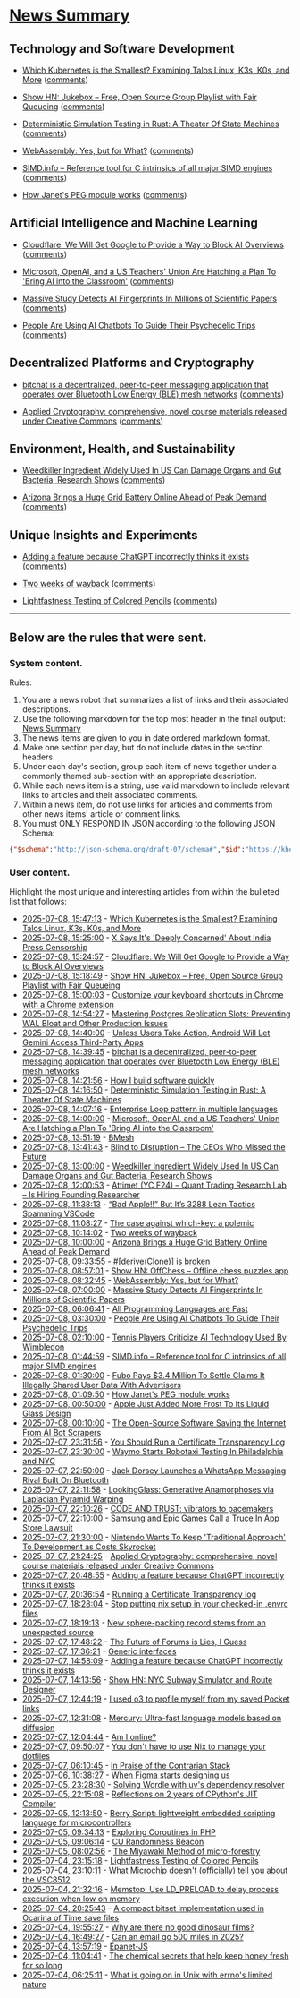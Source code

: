 # [News Summary](https://kherrick.github.io/news-summary/)

## Technology and Software Development

* [Which Kubernetes is the Smallest? Examining Talos Linux, K3s, K0s, and More](https://www.siderolabs.com/blog/which-kubernetes-is-the-smallest/) ([comments](https://lobste.rs/s/mf2zg3/which_kubernetes_is_smallest_examining))

* [Show HN: Jukebox – Free, Open Source Group Playlist with Fair Queueing](https://www.jukeboxhq.com/) ([comments](https://news.ycombinator.com/item?id=44500840))

* [Deterministic Simulation Testing in Rust: A Theater Of State Machines](https://www.polarsignals.com/blog/posts/2025/07/08/dst-rust) ([comments](https://lobste.rs/s/rvmew5/deterministic_simulation_testing_rust))

* [WebAssembly: Yes, but for What?](https://queue.acm.org/detail.cfm?id=3746171) ([comments](https://lobste.rs/s/cyxkzl/webassembly_yes_for_what))

* [SIMD.info – Reference tool for C intrinsics of all major SIMD engines](https://simd.info/) ([comments](https://news.ycombinator.com/item?id=44496229))

* [How Janet's PEG module works](https://bakpakin.com/writing/how-janets-peg-works.html) ([comments](https://lobste.rs/s/kvgdjh/how_janet_s_peg_module_works))

## Artificial Intelligence and Machine Learning

* [Cloudflare: We Will Get Google to Provide a Way to Block AI Overviews](https://www.seroundtable.com/cloudflare-block-google-ai-overviews-39718.html) ([comments](https://news.ycombinator.com/item?id=44500897))

* [Microsoft, OpenAI, and a US Teachers' Union Are Hatching a Plan To 'Bring AI into the Classroom'](https://news.slashdot.org/story/25/07/08/1237220/microsoft-openai-and-a-us-teachers-union-are-hatching-a-plan-to-bring-ai-into-the-classroom?utm_source=rss1.0mainlinkanon&utm_medium=feed) ([comments](https://news.slashdot.org/story/25/07/08/1237220/microsoft-openai-and-a-us-teachers-union-are-hatching-a-plan-to-bring-ai-into-the-classroom?utm_source=rss1.0mainlinkanon&utm_medium=feed))

* [Massive Study Detects AI Fingerprints In Millions of Scientific Papers](https://science.slashdot.org/story/25/07/07/231226/massive-study-detects-ai-fingerprints-in-millions-of-scientific-papers?utm_source=rss1.0mainlinkanon&utm_medium=feed) ([comments](https://science.slashdot.org/story/25/07/07/231226/massive-study-detects-ai-fingerprints-in-millions-of-scientific-papers?utm_source=rss1.0mainlinkanon&utm_medium=feed))

* [People Are Using AI Chatbots To Guide Their Psychedelic Trips](https://slashdot.org/story/25/07/07/2232250/people-are-using-ai-chatbots-to-guide-their-psychedelic-trips?utm_source=rss1.0mainlinkanon&utm_medium=feed) ([comments](https://slashdot.org/story/25/07/07/2232250/people-are-using-ai-chatbots-to-guide-their-psychedelic-trips?utm_source=rss1.0mainlinkanon&utm_medium=feed))

## Decentralized Platforms and Cryptography

* [bitchat is a decentralized, peer-to-peer messaging application that operates over Bluetooth Low Energy (BLE) mesh networks](https://github.com/jackjackbits/bitchat/blob/main/WHITEPAPER.md) ([comments](https://lobste.rs/s/wazjzq/bitchat_is_decentralized_peer_peer))

* [Applied Cryptography: comprehensive, novel course materials released under Creative Commons](https://appliedcryptography.page) ([comments](https://lobste.rs/s/axef4c/applied_cryptography_comprehensive))

## Environment, Health, and Sustainability

* [Weedkiller Ingredient Widely Used In US Can Damage Organs and Gut Bacteria, Research Shows](https://science.slashdot.org/story/25/07/08/0152223/weedkiller-ingredient-widely-used-in-us-can-damage-organs-and-gut-bacteria-research-shows?utm_source=rss1.0mainlinkanon&utm_medium=feed) ([comments](https://science.slashdot.org/story/25/07/08/0152223/weedkiller-ingredient-widely-used-in-us-can-damage-organs-and-gut-bacteria-research-shows?utm_source=rss1.0mainlinkanon&utm_medium=feed))

* [Arizona Brings a Huge Grid Battery Online Ahead of Peak Demand](https://hardware.slashdot.org/story/25/07/08/0143252/arizona-brings-a-huge-grid-battery-online-ahead-of-peak-demand?utm_source=rss1.0mainlinkanon&utm_medium=feed) ([comments](https://hardware.slashdot.org/story/25/07/08/0143252/arizona-brings-a-huge-grid-battery-online-ahead-of-peak-demand?utm_source=rss1.0mainlinkanon&utm_medium=feed))

## Unique Insights and Experiments

* [Adding a feature because ChatGPT incorrectly thinks it exists](https://www.holovaty.com/writing/chatgpt-fake-feature/) ([comments](https://lobste.rs/s/yctrpk/adding_feature_because_chatgpt))

* [Two weeks of wayback](https://ariadne.space/2025/07/07/two-weeks-of-wayback.html) ([comments](https://lobste.rs/s/9vvhzr/two_weeks_wayback))

* [Lightfastness Testing of Colored Pencils](https://sarahrenaeclark.com/lightfast-testing-pencils/) ([comments](https://news.ycombinator.com/item?id=44468753))

---

## Below are the rules that were sent.

### System content.

Rules:

1. You are a news robot that summarizes a list of links and their associated descriptions.
2. Use the following markdown for the top most header in the final output: [News Summary](https://kherrick.github.io/news-summary/)
3. The news items are given to you in date ordered markdown format.
4. Make one section per day, but do not include dates in the section headers.
5. Under each day's section, group each item of news together under a commonly themed sub-section with an appropriate description.
6. While each news item is a string, use valid markdown to include relevant links to articles and their associated comments.
7. Within a news item, do not use links for articles and comments from other news items' article or comment links.
8. You must ONLY RESPOND IN JSON according to the following JSON Schema:

```json
{"$schema":"http://json-schema.org/draft-07/schema#","$id":"https://kherrick.github.io/news-summary/news-summary-schema.json","type":"object","properties":{"heading":{"type":"string"},"sections":{"type":"array","items":{"type":"object","properties":{"title":{"type":"string"},"newsItems":{"type":"array","items":{"type":"string"},"minItems":1}},"required":["title","newsItems"]},"minItems":1}},"required":["heading","sections"]}
```

### User content.

Highlight the most unique and interesting articles from within the bulleted list that follows:

* [2025-07-08, 15:47:13](https://lobste.rs/s/mf2zg3/which_kubernetes_is_smallest_examining) - [Which Kubernetes is the Smallest? Examining Talos Linux, K3s, K0s, and More](https://www.siderolabs.com/blog/which-kubernetes-is-the-smallest/)
* [2025-07-08, 15:25:00](https://tech.slashdot.org/story/25/07/08/1525251/x-says-its-deeply-concerned-about-india-press-censorship?utm_source=rss1.0mainlinkanon&amp;utm_medium=feed) - [X Says It&apos;s &apos;Deeply Concerned&apos; About India Press Censorship](https://tech.slashdot.org/story/25/07/08/1525251/x-says-its-deeply-concerned-about-india-press-censorship?utm_source=rss1.0mainlinkanon&amp;utm_medium=feed)
* [2025-07-08, 15:24:57](https://news.ycombinator.com/item?id=44500897) - [Cloudflare: We Will Get Google to Provide a Way to Block AI Overviews](https://www.seroundtable.com/cloudflare-block-google-ai-overviews-39718.html)
* [2025-07-08, 15:18:49](https://news.ycombinator.com/item?id=44500840) - [Show HN: Jukebox – Free, Open Source Group Playlist with Fair Queueing](https://www.jukeboxhq.com/)
* [2025-07-08, 15:00:03](https://lobste.rs/s/ww0yad/customize_your_keyboard_shortcuts) - [Customize your keyboard shortcuts in Chrome with a Chrome extension](https://taupiqueur.github.io/chrome-shortcuts)
* [2025-07-08, 14:54:27](https://lobste.rs/s/w8ajcy/mastering_postgres_replication_slots) - [Mastering Postgres Replication Slots: Preventing WAL Bloat and Other Production Issues](https://www.morling.dev/blog/mastering-postgres-replication-slots/)
* [2025-07-08, 14:40:00](https://tech.slashdot.org/story/25/07/08/1255232/unless-users-take-action-android-will-let-gemini-access-third-party-apps?utm_source=rss1.0mainlinkanon&amp;utm_medium=feed) - [Unless Users Take Action, Android Will Let Gemini Access Third-Party Apps](https://tech.slashdot.org/story/25/07/08/1255232/unless-users-take-action-android-will-let-gemini-access-third-party-apps?utm_source=rss1.0mainlinkanon&amp;utm_medium=feed)
* [2025-07-08, 14:39:45](https://lobste.rs/s/wazjzq/bitchat_is_decentralized_peer_peer) - [bitchat is a decentralized, peer-to-peer messaging application that operates over Bluetooth Low Energy (BLE) mesh networks](https://github.com/jackjackbits/bitchat/blob/main/WHITEPAPER.md)
* [2025-07-08, 14:21:56](https://lobste.rs/s/zlm4fp/how_i_build_software_quickly) - [How I build software quickly](https://evanhahn.com/how-i-build-software-quickly/)
* [2025-07-08, 14:16:50](https://lobste.rs/s/rvmew5/deterministic_simulation_testing_rust) - [Deterministic Simulation Testing in Rust: A Theater Of State Machines](https://www.polarsignals.com/blog/posts/2025/07/08/dst-rust)
* [2025-07-08, 14:07:16](https://lobste.rs/s/ummi4r/enterprise_loop_pattern_multiple) - [Enterprise Loop pattern in multiple languages](https://github.com/eloop-congress/enterprise-patterns/wiki/Enterpriseloop-von-a-bis-z)
* [2025-07-08, 14:00:00](https://news.slashdot.org/story/25/07/08/1237220/microsoft-openai-and-a-us-teachers-union-are-hatching-a-plan-to-bring-ai-into-the-classroom?utm_source=rss1.0mainlinkanon&amp;utm_medium=feed) - [Microsoft, OpenAI, and a US Teachers&apos; Union Are Hatching a Plan To &apos;Bring AI into the Classroom&apos;](https://news.slashdot.org/story/25/07/08/1237220/microsoft-openai-and-a-us-teachers-union-are-hatching-a-plan-to-bring-ai-into-the-classroom?utm_source=rss1.0mainlinkanon&amp;utm_medium=feed)
* [2025-07-08, 13:51:19](https://lobste.rs/s/4wyzur/bmesh) - [BMesh](https://developer.blender.org/docs/features/objects/mesh/bmesh/)
* [2025-07-08, 13:41:43](https://news.ycombinator.com/item?id=44499873) - [Blind to Disruption – The CEOs Who Missed the Future](https://steveblank.com/2025/07/08/blind-to-disruption-the-ceos-who-missed-the-future/)
* [2025-07-08, 13:00:00](https://science.slashdot.org/story/25/07/08/0152223/weedkiller-ingredient-widely-used-in-us-can-damage-organs-and-gut-bacteria-research-shows?utm_source=rss1.0mainlinkanon&amp;utm_medium=feed) - [Weedkiller Ingredient Widely Used In US Can Damage Organs and Gut Bacteria, Research Shows](https://science.slashdot.org/story/25/07/08/0152223/weedkiller-ingredient-widely-used-in-us-can-damage-organs-and-gut-bacteria-research-shows?utm_source=rss1.0mainlinkanon&amp;utm_medium=feed)
* [2025-07-08, 12:00:53](https://news.ycombinator.com/item?id=44499183) - [Attimet (YC F24) – Quant Trading Research Lab – Is Hiring Founding Researcher](https://www.ycombinator.com/companies/attimet/jobs/6LaQIc5-founding-researcher-quant)
* [2025-07-08, 11:38:13](https://lobste.rs/s/ccvkpv/bad_apple_it_s_3288_lean_tactics_spamming) - [“Bad Apple!!” But It’s 3288 Lean Tactics Spamming VSCode](https://unnamed.website/posts/bad-apple-lean-tactic/)
* [2025-07-08, 11:08:27](https://lobste.rs/s/rfsseb/case_against_which_key_polemic) - [The case against which-key: a polemic](https://www.matem.unam.mx/~omar/apropos-emacs.html#the-case-against-which-key-a-polemic)
* [2025-07-08, 10:14:02](https://lobste.rs/s/9vvhzr/two_weeks_wayback) - [Two weeks of wayback](https://ariadne.space/2025/07/07/two-weeks-of-wayback.html)
* [2025-07-08, 10:00:00](https://hardware.slashdot.org/story/25/07/08/0143252/arizona-brings-a-huge-grid-battery-online-ahead-of-peak-demand?utm_source=rss1.0mainlinkanon&amp;utm_medium=feed) - [Arizona Brings a Huge Grid Battery Online Ahead of Peak Demand](https://hardware.slashdot.org/story/25/07/08/0143252/arizona-brings-a-huge-grid-battery-online-ahead-of-peak-demand?utm_source=rss1.0mainlinkanon&amp;utm_medium=feed)
* [2025-07-08, 09:33:55](https://lobste.rs/s/s8kjrr/derive_clone_is_broken) - [#[derive(Clone)] is broken](https://rgbcu.be/blog/derive-broken/)
* [2025-07-08, 08:57:01](https://news.ycombinator.com/item?id=44498296) - [Show HN: OffChess – Offline chess puzzles app](https://offchess.com)
* [2025-07-08, 08:32:45](https://lobste.rs/s/cyxkzl/webassembly_yes_for_what) - [WebAssembly: Yes, but for What?](https://queue.acm.org/detail.cfm?id=3746171)
* [2025-07-08, 07:00:00](https://science.slashdot.org/story/25/07/07/231226/massive-study-detects-ai-fingerprints-in-millions-of-scientific-papers?utm_source=rss1.0mainlinkanon&amp;utm_medium=feed) - [Massive Study Detects AI Fingerprints In Millions of Scientific Papers](https://science.slashdot.org/story/25/07/07/231226/massive-study-detects-ai-fingerprints-in-millions-of-scientific-papers?utm_source=rss1.0mainlinkanon&amp;utm_medium=feed)
* [2025-07-08, 06:06:41](https://lobste.rs/s/r9urjr/all_programming_languages_are_fast) - [All Programming Languages are Fast](https://orgpad.info/blog/all-programming-langs-are-fast)
* [2025-07-08, 03:30:00](https://slashdot.org/story/25/07/07/2232250/people-are-using-ai-chatbots-to-guide-their-psychedelic-trips?utm_source=rss1.0mainlinkanon&amp;utm_medium=feed) - [People Are Using AI Chatbots To Guide Their Psychedelic Trips](https://slashdot.org/story/25/07/07/2232250/people-are-using-ai-chatbots-to-guide-their-psychedelic-trips?utm_source=rss1.0mainlinkanon&amp;utm_medium=feed)
* [2025-07-08, 02:10:00](https://slashdot.org/story/25/07/07/2254236/tennis-players-criticize-ai-technology-used-by-wimbledon?utm_source=rss1.0mainlinkanon&amp;utm_medium=feed) - [Tennis Players Criticize AI Technology Used By Wimbledon](https://slashdot.org/story/25/07/07/2254236/tennis-players-criticize-ai-technology-used-by-wimbledon?utm_source=rss1.0mainlinkanon&amp;utm_medium=feed)
* [2025-07-08, 01:44:59](https://news.ycombinator.com/item?id=44496229) - [SIMD.info – Reference tool for C intrinsics of all major SIMD engines](https://simd.info/)
* [2025-07-08, 01:30:00](https://yro.slashdot.org/story/25/07/07/2250222/fubo-pays-34-million-to-settle-claims-it-illegally-shared-user-data-with-advertisers?utm_source=rss1.0mainlinkanon&amp;utm_medium=feed) - [Fubo Pays $3.4 Million To Settle Claims It Illegally Shared User Data With Advertisers](https://yro.slashdot.org/story/25/07/07/2250222/fubo-pays-34-million-to-settle-claims-it-illegally-shared-user-data-with-advertisers?utm_source=rss1.0mainlinkanon&amp;utm_medium=feed)
* [2025-07-08, 01:09:50](https://lobste.rs/s/kvgdjh/how_janet_s_peg_module_works) - [How Janet&apos;s PEG module works](https://bakpakin.com/writing/how-janets-peg-works.html)
* [2025-07-08, 00:50:00](https://apple.slashdot.org/story/25/07/07/2243248/apple-just-added-more-frost-to-its-liquid-glass-design?utm_source=rss1.0mainlinkanon&amp;utm_medium=feed) - [Apple Just Added More Frost To Its Liquid Glass Design](https://apple.slashdot.org/story/25/07/07/2243248/apple-just-added-more-frost-to-its-liquid-glass-design?utm_source=rss1.0mainlinkanon&amp;utm_medium=feed)
* [2025-07-08, 00:10:00](https://news.slashdot.org/story/25/07/07/2146228/the-open-source-software-saving-the-internet-from-ai-bot-scrapers?utm_source=rss1.0mainlinkanon&amp;utm_medium=feed) - [The Open-Source Software Saving the Internet From AI Bot Scrapers](https://news.slashdot.org/story/25/07/07/2146228/the-open-source-software-saving-the-internet-from-ai-bot-scrapers?utm_source=rss1.0mainlinkanon&amp;utm_medium=feed)
* [2025-07-07, 23:31:56](https://lobste.rs/s/xenlje/you_should_run_certificate_transparency) - [You Should Run a Certificate Transparency Log](https://words.filippo.io/run-sunlight/)
* [2025-07-07, 23:30:00](https://tech.slashdot.org/story/25/07/07/2136225/waymo-starts-robotaxi-testing-in-philadelphia-and-nyc?utm_source=rss1.0mainlinkanon&amp;utm_medium=feed) - [Waymo Starts Robotaxi Testing In Philadelphia and NYC](https://tech.slashdot.org/story/25/07/07/2136225/waymo-starts-robotaxi-testing-in-philadelphia-and-nyc?utm_source=rss1.0mainlinkanon&amp;utm_medium=feed)
* [2025-07-07, 22:50:00](https://mobile.slashdot.org/story/25/07/07/2132201/jack-dorsey-launches-a-whatsapp-messaging-rival-built-on-bluetooth?utm_source=rss1.0mainlinkanon&amp;utm_medium=feed) - [Jack Dorsey Launches a WhatsApp Messaging Rival Built On Bluetooth](https://mobile.slashdot.org/story/25/07/07/2132201/jack-dorsey-launches-a-whatsapp-messaging-rival-built-on-bluetooth?utm_source=rss1.0mainlinkanon&amp;utm_medium=feed)
* [2025-07-07, 22:11:58](https://news.ycombinator.com/item?id=44495154) - [LookingGlass: Generative Anamorphoses via Laplacian Pyramid Warping](https://studios.disneyresearch.com/2025/06/09/lookingglass-generative-anamorphoses-via-laplacian-pyramid-warping/)
* [2025-07-07, 22:10:26](https://lobste.rs/s/oapkjg/code_trust_vibrators_pacemakers) - [CODE AND TRUST: vibrators to pacemakers](https://punkx.org/jackdoe/code-and-trust.html)
* [2025-07-07, 22:10:00](https://yro.slashdot.org/story/25/07/07/2128217/samsung-and-epic-games-call-a-truce-in-app-store-lawsuit?utm_source=rss1.0mainlinkanon&amp;utm_medium=feed) - [Samsung and Epic Games Call a Truce In App Store Lawsuit](https://yro.slashdot.org/story/25/07/07/2128217/samsung-and-epic-games-call-a-truce-in-app-store-lawsuit?utm_source=rss1.0mainlinkanon&amp;utm_medium=feed)
* [2025-07-07, 21:30:00](https://games.slashdot.org/story/25/07/07/1937247/nintendo-wants-to-keep-traditional-approach-to-development-as-costs-skyrocket?utm_source=rss1.0mainlinkanon&amp;utm_medium=feed) - [Nintendo Wants To Keep &apos;Traditional Approach&apos; To Development as Costs Skyrocket](https://games.slashdot.org/story/25/07/07/1937247/nintendo-wants-to-keep-traditional-approach-to-development-as-costs-skyrocket?utm_source=rss1.0mainlinkanon&amp;utm_medium=feed)
* [2025-07-07, 21:24:25](https://lobste.rs/s/axef4c/applied_cryptography_comprehensive) - [Applied Cryptography: comprehensive, novel course materials released under Creative Commons](https://appliedcryptography.page)
* [2025-07-07, 20:48:55](https://lobste.rs/s/yctrpk/adding_feature_because_chatgpt) - [Adding a feature because ChatGPT incorrectly thinks it exists](https://www.holovaty.com/writing/chatgpt-fake-feature/)
* [2025-07-07, 20:36:54](https://news.ycombinator.com/item?id=44494430) - [Running a Certificate Transparency log](https://words.filippo.io/run-sunlight/)
* [2025-07-07, 18:28:04](https://lobste.rs/s/nm5lho/stop_putting_nix_setup_your_checked_envrc) - [Stop putting nix setup in your checked-in .envrc files](https://offby1.website/posts/stop-putting-nix-setup-in-your-checked-in-envrc-files.html)
* [2025-07-07, 18:19:13](https://news.ycombinator.com/item?id=44493196) - [New sphere-packing record stems from an unexpected source](https://www.quantamagazine.org/new-sphere-packing-record-stems-from-an-unexpected-source-20250707/)
* [2025-07-07, 17:48:22](https://lobste.rs/s/w6q3d1/future_forums_is_lies_i_guess) - [The Future of Forums is Lies, I Guess](https://aphyr.com/posts/389-the-future-of-forums-is-lies-i-guess)
* [2025-07-07, 17:36:21](https://lobste.rs/s/9f2dnb/generic_interfaces) - [Generic interfaces](https://go.dev/blog/generic-interfaces)
* [2025-07-07, 14:58:09](https://news.ycombinator.com/item?id=44491071) - [Adding a feature because ChatGPT incorrectly thinks it exists](https://www.holovaty.com/writing/chatgpt-fake-feature/)
* [2025-07-07, 14:13:56](https://news.ycombinator.com/item?id=44490588) - [Show HN: NYC Subway Simulator and Route Designer](https://buildmytransit.nyc)
* [2025-07-07, 12:44:19](https://news.ycombinator.com/item?id=44489803) - [I used o3 to profile myself from my saved Pocket links](https://noperator.dev/posts/o3-pocket-profile/)
* [2025-07-07, 12:31:08](https://news.ycombinator.com/item?id=44489690) - [Mercury: Ultra-fast language models based on diffusion](https://arxiv.org/abs/2506.17298)
* [2025-07-07, 12:04:44](https://lobste.rs/s/ikxu0o/am_i_online) - [Am I online?](https://antonz.org/is-online/)
* [2025-07-07, 09:50:07](https://lobste.rs/s/wnnymx/you_don_t_have_use_nix_manage_your_dotfiles) - [You don&apos;t have to use Nix to manage your dotfiles](https://jade.fyi/blog/use-nix-less/)
* [2025-07-07, 06:10:45](https://lobste.rs/s/6ycaam/praise_contrarian_stack) - [In Praise of the Contrarian Stack](https://hackers.pub/@hongminhee/2025/contrarian-stack/en)
* [2025-07-06, 10:38:27](https://news.ycombinator.com/item?id=44479502) - [When Figma starts designing us](https://designsystems.international/ideas/when-figma-starts-designing-us/)
* [2025-07-05, 23:28:30](https://news.ycombinator.com/item?id=44476382) - [Solving Wordle with uv&apos;s dependency resolver](https://mildbyte.xyz/blog/solving-wordle-with-uv-dependency-resolver/)
* [2025-07-05, 22:15:08](https://news.ycombinator.com/item?id=44476023) - [Reflections on 2 years of CPython&apos;s JIT Compiler](https://fidget-spinner.github.io/posts/jit-reflections.html)
* [2025-07-05, 12:13:50](https://news.ycombinator.com/item?id=44472246) - [Berry Script: lightweight embedded scripting language for microcontrollers](https://berry-lang.github.io/)
* [2025-07-05, 09:34:13](https://news.ycombinator.com/item?id=44471388) - [Exploring Coroutines in PHP](https://doeken.org/blog/coroutines-in-php)
* [2025-07-05, 09:06:14](https://news.ycombinator.com/item?id=44471251) - [CU Randomness Beacon](https://random.colorado.edu/)
* [2025-07-05, 08:02:56](https://news.ycombinator.com/item?id=44470942) - [The Miyawaki Method of micro-forestry](https://www.futureecologies.net/listen/fe-6-5-the-method)
* [2025-07-04, 23:15:18](https://news.ycombinator.com/item?id=44468753) - [Lightfastness Testing of Colored Pencils](https://sarahrenaeclark.com/lightfast-testing-pencils/)
* [2025-07-04, 23:10:11](https://news.ycombinator.com/item?id=44468718) - [What Microchip doesn&apos;t (officially) tell you about the VSC8512](https://serd.es/2025/07/04/Switch-project-pt3.html)
* [2025-07-04, 21:32:16](https://news.ycombinator.com/item?id=44468022) - [Memstop: Use LD_PRELOAD to delay process execution when low on memory](https://github.com/surban/memstop)
* [2025-07-04, 20:25:43](https://news.ycombinator.com/item?id=44467607) - [A compact bitset implementation used in Ocarina of Time save files](https://github.com/jb55/oot_bitset)
* [2025-07-04, 19:55:27](https://news.ycombinator.com/item?id=44467379) - [Why are there no good dinosaur films?](https://briannazigler.substack.com/p/why-are-there-no-good-dinosaur-films)
* [2025-07-04, 16:49:27](https://news.ycombinator.com/item?id=44466030) - [Can an email go 500 miles in 2025?](https://flak.tedunangst.com/post/can-an-email-go-500-miles-in-2025)
* [2025-07-04, 13:57:19](https://news.ycombinator.com/item?id=44464628) - [Epanet-JS](https://macwright.com/2025/07/03/epanet-placemark)
* [2025-07-04, 11:04:41](https://news.ycombinator.com/item?id=44463429) - [The chemical secrets that help keep honey fresh for so long](https://www.bbc.com/future/article/20250701-the-chemical-secrets-that-help-keep-honey-fresh-for-so-long)
* [2025-07-04, 06:25:11](https://news.ycombinator.com/item?id=44461666) - [What is going on in Unix with errno&apos;s limited nature](https://utcc.utoronto.ca/~cks/space/blog/unix/ErrnoWhySoLimited)
